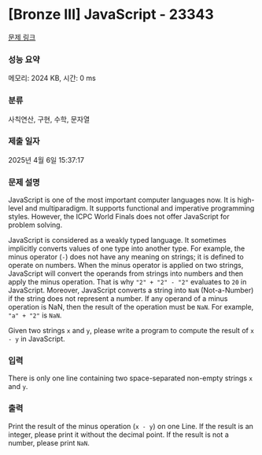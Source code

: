 # [Bronze III] JavaScript - 23343 

[문제 링크](https://www.acmicpc.net/problem/23343) 

### 성능 요약

메모리: 2024 KB, 시간: 0 ms

### 분류

사칙연산, 구현, 수학, 문자열

### 제출 일자

2025년 4월 6일 15:37:17

### 문제 설명

<p>JavaScript is one of the most important computer languages now. It is high-level and multiparadigm. It supports functional and imperative programming styles. However, the ICPC World Finals does not offer JavaScript for problem solving.</p>

<p>JavaScript is considered as a weakly typed language. It sometimes implicitly converts values of one type into another type. For example, the minus operator (<code>-</code>) does not have any meaning on strings; it is defined to operate on numbers. When the minus operator is applied on two strings, JavaScript will convert the operands from strings into numbers and then apply the minus operation. That is why <code>"2" + "2" - "2"</code> evaluates to <code>20</code> in JavaScript. Moreover, JavaScript converts a string into <code>NaN</code> (Not-a-Number) if the string does not represent a number. If any operand of a minus operation is NaN, then the result of the operation must be <code>NaN</code>. For example, <code>"a" + "2"</code> is <code>NaN</code>.</p>

<p>Given two strings <code>x</code> and <code>y</code>, please write a program to compute the result of <code>x - y</code> in JavaScript.</p>

### 입력 

 <p>There is only one line containing two space-separated non-empty strings <code>x</code> and <code>y</code>.</p>

### 출력 

 <p>Print the result of the minus operation (<code>x - y</code>) on one Line. If the result is an integer, please print it without the decimal point. If the result is not a number, please print <code>NaN</code>.</p>

